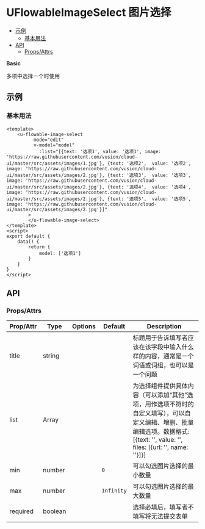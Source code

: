 <!-- 该 README.md 根据 api.yaml 和 docs/*.md 自动生成，为了方便在 GitHub 和 NPM 上查阅。如需修改，请查看源文件 -->

# UFlowableImageSelect 图片选择

- [示例](#示例)
    - [基本用法](#基本用法)
- [API]()
    - [Props/Attrs](#propsattrs)

**Basic**

多项中选择一个时使用

## 示例
### 基本用法

```vue
<template>
    <u-flowable-image-select 
		  mode="edit" 
		  v-model="model"
			:list="[{text: '选项1', value: '选项1', image: 'https://raw.githubusercontent.com/vusion/cloud-ui/master/src/assets/images/1.jpg'}, {text: '选项2',  value: '选项2', image: 'https://raw.githubusercontent.com/vusion/cloud-ui/master/src/assets/images/2.jpg'}, {text: '选项3',  value: '选项3', image: 'https://raw.githubusercontent.com/vusion/cloud-ui/master/src/assets/images/2.jpg'}, {text: '选项4',  value: '选项4', image: 'https://raw.githubusercontent.com/vusion/cloud-ui/master/src/assets/images/2.jpg'}, {text: '选项5',  value: '选项5', image: 'https://raw.githubusercontent.com/vusion/cloud-ui/master/src/assets/images/2.jpg'}]"
		>
		</u-flowable-image-select>
</template>
<script>
export default {
    data() {
        return {
            model: ['选项1']
        }
    }
}
</script>
```

## API
### Props/Attrs

| Prop/Attr | Type | Options | Default | Description |
| --------- | ---- | ------- | ------- | ----------- |
| title | string |  |  | 标题用于告诉填写者应该在该字段中输入什么样的内容，通常是一个词语或词组，也可以是一个问题 |
| list | Array |  |  | 为选择组件提供具体内容（可以添加“其他”选项，用作选项不符时的自定义填写），可以自定义编辑、增删、批量编辑选项。数据格式: [{text: '', value: '', files: [{url: '', name: ''}]}] |
| min | number |  | `0` | 可以勾选图片选择的最小数量 |
| max | number |  | `Infinity` | 可以勾选图片选择的最大数量 |
| required | boolean |  |  | 选择必填后，填写者不填写将无法提交表单 |

